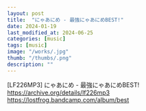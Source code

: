 ```yaml
---
layout: post
title:  "にゃあにめ - 最強にゃあにめBEST!"
date: 2024-01-19
last_modified_at: 2024-06-25
categories: [music]
tags: [music]
image: "/works/.jpg"
thumb: "/thumbs/.png"
description: ""
---
```



[LF226MP3] にゃあにめ - 最強にゃあにめBEST!
<https://archive.org/details/lf226mp3>
<https://lostfrog.bandcamp.com/album/best>
